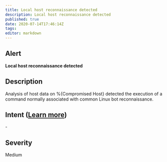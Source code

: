 ```yaml
---
title: Local host reconnaissance detected
description: Local host reconnaissance detected
published: true
date: 2020-07-14T17:46:14Z
tags:
editor: markdown
---
```


## Alert
**Local host reconnaissance detected**

## Description
Analysis of host data on %{Compromised Host} detected the execution of a command normally associated with common Linux bot reconnaissance.

## Intent ([Learn more](/public/security/alerts/intentions.md))
\-

## Severity
Medium




